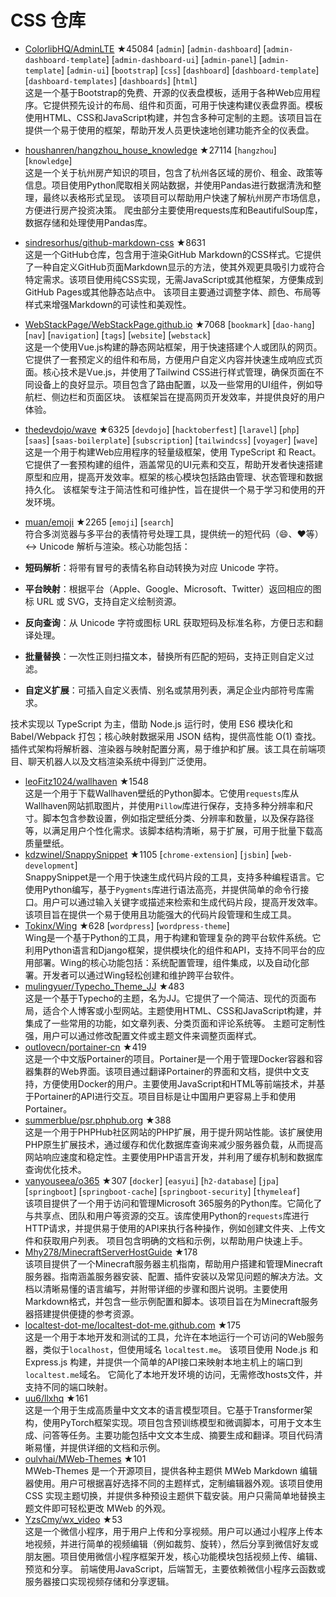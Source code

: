 # CSS 仓库

- [ColorlibHQ/AdminLTE](https://github.com/ColorlibHQ/AdminLTE) ★45084 [`admin`] [`admin-dashboard`] [`admin-dashboard-template`] [`admin-dashboard-ui`] [`admin-panel`] [`admin-template`] [`admin-ui`] [`bootstrap`] [`css`] [`dashboard`] [`dashboard-template`] [`dashboard-templates`] [`dashboards`] [`html`]  
  这是一个基于Bootstrap的免费、开源的仪表盘模板，适用于各种Web应用程序。它提供预先设计的布局、组件和页面，可用于快速构建仪表盘界面。模板使用HTML、CSS和JavaScript构建，并包含多种可定制的主题。该项目旨在提供一个易于使用的框架，帮助开发人员更快速地创建功能齐全的仪表盘。
- [houshanren/hangzhou_house_knowledge](https://github.com/houshanren/hangzhou_house_knowledge) ★27114 [`hangzhou`] [`knowledge`]  
  这是一个关于杭州房产知识的项目，包含了杭州各区域的房价、租金、政策等信息。项目使用Python爬取相关网站数据，并使用Pandas进行数据清洗和整理，最终以表格形式呈现。  该项目可以帮助用户快速了解杭州房产市场信息，方便进行房产投资决策。  爬虫部分主要使用requests库和BeautifulSoup库，数据存储和处理使用Pandas库。
- [sindresorhus/github-markdown-css](https://github.com/sindresorhus/github-markdown-css) ★8631  
  这是一个GitHub仓库，包含用于渲染GitHub Markdown的CSS样式。它提供了一种自定义GitHub页面Markdown显示的方法，使其外观更具吸引力或符合特定需求。该项目使用纯CSS实现，无需JavaScript或其他框架，方便集成到GitHub Pages或其他静态站点中。  该项目主要通过调整字体、颜色、布局等样式来增强Markdown的可读性和美观性。
- [WebStackPage/WebStackPage.github.io](https://github.com/WebStackPage/WebStackPage.github.io) ★7068 [`bookmark`] [`dao-hang`] [`nav`] [`navigation`] [`tags`] [`website`] [`webstack`]  
  这是一个使用Vue.js构建的静态网站框架，用于快速搭建个人或团队的网页。它提供了一套预定义的组件和布局，方便用户自定义内容并快速生成响应式页面。核心技术是Vue.js，并使用了Tailwind CSS进行样式管理，确保页面在不同设备上的良好显示。项目包含了路由配置，以及一些常用的UI组件，例如导航栏、侧边栏和页面区块。  该框架旨在提高网页开发效率，并提供良好的用户体验。
- [thedevdojo/wave](https://github.com/thedevdojo/wave) ★6325 [`devdojo`] [`hacktoberfest`] [`laravel`] [`php`] [`saas`] [`saas-boilerplate`] [`subscription`] [`tailwindcss`] [`voyager`] [`wave`]  
  这是一个用于构建Web应用程序的轻量级框架，使用 TypeScript 和 React。它提供了一套预构建的组件，涵盖常见的UI元素和交互，帮助开发者快速搭建原型和应用，提高开发效率。框架的核心模块包括路由管理、状态管理和数据持久化。  该框架专注于简洁性和可维护性，旨在提供一个易于学习和使用的开发环境。
- [muan/emoji](https://github.com/muan/emoji) ★2265 [`emoji`] [`search`]  
  符合多浏览器与多平台的表情符号处理工具，提供统一的短代码（:smile:、:heart:等）↔ Unicode 解析与渲染。核心功能包括：  
  
- **短码解析**：将带有冒号的表情名称自动转换为对应 Unicode 字符。  
- **平台映射**：根据平台（Apple、Google、Microsoft、Twitter）返回相应的图标 URL 或 SVG，支持自定义绘制资源。  
- **反向查询**：从 Unicode 字符或图标 URL 获取短码及标准名称，方便日志和翻译处理。  
- **批量替换**：一次性正则扫描文本，替换所有匹配的短码，支持正则自定义过滤。  
- **自定义扩展**：可插入自定义表情、别名或禁用列表，满足企业内部符号库需求。  
  
技术实现以 TypeScript 为主，借助 Node.js 运行时，使用 ES6 模块化和 Babel/Webpack 打包；核心映射数据采用 JSON 结构，提供高性能 O(1) 查找。插件式架构将解析器、渲染器与映射配置分离，易于维护和扩展。该工具在前端项目、聊天机器人以及文档渲染系统中得到广泛使用。
- [leoFitz1024/wallhaven](https://github.com/leoFitz1024/wallhaven) ★1548  
  这是一个用于下载Wallhaven壁纸的Python脚本。它使用`requests`库从Wallhaven网站抓取图片，并使用`Pillow`库进行保存，支持多种分辨率和尺寸。脚本包含参数设置，例如指定壁纸分类、分辨率和数量，以及保存路径等，以满足用户个性化需求。该脚本结构清晰，易于扩展，可用于批量下载高质量壁纸。
- [kdzwinel/SnappySnippet](https://github.com/kdzwinel/SnappySnippet) ★1105 [`chrome-extension`] [`jsbin`] [`web-development`]  
  SnappySnippet是一个用于快速生成代码片段的工具，支持多种编程语言。它使用Python编写，基于`Pygments`库进行语法高亮，并提供简单的命令行接口。用户可以通过输入关键字或描述来检索和生成代码片段，提高开发效率。该项目旨在提供一个易于使用且功能强大的代码片段管理和生成工具。
- [Tokinx/Wing](https://github.com/Tokinx/Wing) ★628 [`wordpress`] [`wordpress-theme`]  
  Wing是一个基于Python的工具，用于构建和管理复杂的跨平台软件系统。它利用Python语言和Django框架，提供模块化的组件和API，支持不同平台的应用部署。Wing的核心功能包括：系统配置管理，组件集成，以及自动化部署。开发者可以通过Wing轻松创建和维护跨平台软件。
- [mulingyuer/Typecho_Theme_JJ](https://github.com/mulingyuer/Typecho_Theme_JJ) ★483  
  这是一个基于Typecho的主题，名为JJ。它提供了一个简洁、现代的页面布局，适合个人博客或小型网站。主题使用HTML、CSS和JavaScript构建，并集成了一些常用的功能，如文章列表、分类页面和评论系统等。  主题可定制性强，用户可以通过修改配置文件或主题文件来调整页面样式。
- [outlovecn/portainer-cn](https://github.com/outlovecn/portainer-cn) ★419  
  这是一个中文版Portainer的项目。Portainer是一个用于管理Docker容器和容器集群的Web界面。该项目通过翻译Portainer的界面和文档，提供中文支持，方便使用Docker的用户。主要使用JavaScript和HTML等前端技术，并基于Portainer的API进行交互。项目目标是让中国用户更容易上手和使用Portainer。
- [summerblue/psr.phphub.org](https://github.com/summerblue/psr.phphub.org) ★388  
  这是一个用于PHPHub社区网站的PHP扩展，用于提升网站性能。该扩展使用PHP原生扩展技术，通过缓存和优化数据库查询来减少服务器负载，从而提高网站响应速度和稳定性。主要使用PHP语言开发，并利用了缓存机制和数据库查询优化技术。
- [vanyouseea/o365](https://github.com/vanyouseea/o365) ★307 [`docker`] [`easyui`] [`h2-database`] [`jpa`] [`springboot`] [`springboot-cache`] [`springboot-security`] [`thymeleaf`]  
  该项目提供了一个用于访问和管理Microsoft 365服务的Python库。它简化了与共享点、团队和用户等资源的交互。该库使用Python的`requests`库进行HTTP请求，并提供易于使用的API来执行各种操作，例如创建文件夹、上传文件和获取用户列表。  项目包含明确的文档和示例，以帮助用户快速上手。
- [Mhy278/MinecraftServerHostGuide](https://github.com/Mhy278/MinecraftServerHostGuide) ★178  
  该项目提供了一个Minecraft服务器主机指南，帮助用户搭建和管理Minecraft服务器。指南涵盖服务器安装、配置、插件安装以及常见问题的解决方法。文档以清晰易懂的语言编写，并附带详细的步骤和图片说明。主要使用Markdown格式，并包含一些示例配置和脚本。该项目旨在为Minecraft服务器搭建提供便捷的参考资源。
- [localtest-dot-me/localtest-dot-me.github.com](https://github.com/localtest-dot-me/localtest-dot-me.github.com) ★175  
  这是一个用于本地开发和测试的工具，允许在本地运行一个可访问的Web服务器，类似于`localhost`，但使用域名 `localtest.me`。  该项目使用 Node.js 和 Express.js 构建，并提供一个简单的API接口来映射本地主机上的端口到`localtest.me`域名。  它简化了本地开发环境的访问，无需修改hosts文件，并支持不同的端口映射。
- [uu6/llxhq](https://github.com/uu6/llxhq) ★161  
  这是一个用于生成高质量中文文本的语言模型项目。它基于Transformer架构，使用PyTorch框架实现。项目包含预训练模型和微调脚本，可用于文本生成、问答等任务。主要功能包括中文文本生成、摘要生成和翻译。项目代码清晰易懂，并提供详细的文档和示例。
- [oulvhai/MWeb-Themes](https://github.com/oulvhai/MWeb-Themes) ★101  
  MWeb-Themes 是一个开源项目，提供各种主题供 MWeb Markdown 编辑器使用。用户可根据喜好选择不同的主题样式，定制编辑器外观。该项目使用 CSS 实现主题切换，并提供多种预设主题供下载安装。用户只需简单地替换主题文件即可轻松更改 MWeb 的外观。
- [YzsCmy/wx_video](https://github.com/YzsCmy/wx_video) ★53  
  这是一个微信小程序，用于用户上传和分享视频。用户可以通过小程序上传本地视频，并进行简单的视频编辑（例如裁剪、旋转），然后分享到微信好友或朋友圈。项目使用微信小程序框架开发，核心功能模块包括视频上传、编辑、预览和分享。  前端使用JavaScript，后端暂无，主要依赖微信小程序云函数或服务器接口实现视频存储和分享逻辑。

